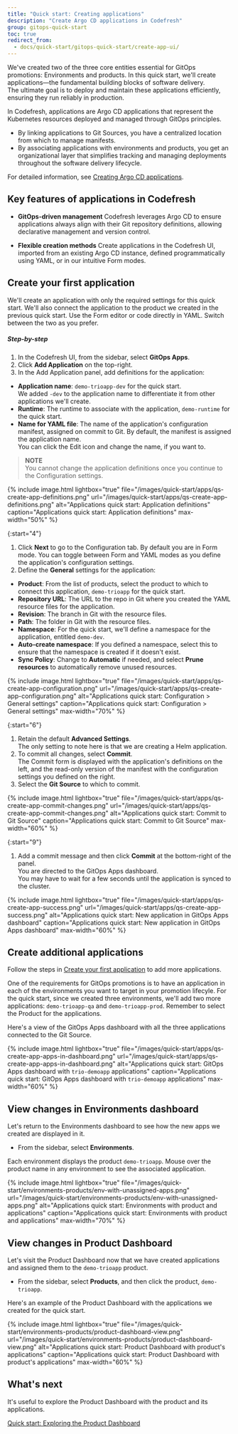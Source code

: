 ```yaml
---
title: "Quick start: Creating applications"
description: "Create Argo CD applications in Codefresh"
group: gitops-quick-start
toc: true
redirect_from:
  - docs/quick-start/gitops-quick-start/create-app-ui/
---
```


We've created two of the three core entities essential for GitOps promotions: Environments and products. In this quick start, we'll create applications—the fundamental building blocks of software delivery.  
The ultimate goal is to deploy and maintain these applications efficiently, ensuring they run reliably in production.

In Codefresh, applications are Argo CD applications that represent the Kubernetes resources deployed and managed through GitOps principles. 
* By linking applications to Git Sources, you have a centralized location from which to manage manifests. 
* By associating applications with environments and products, you get an organizational layer that simplifies tracking and managing deployments throughout the software delivery lifecycle.

For detailed information, see [Creating Argo CD applications]({{site.baseurl}}/docs/deployments/gitops/create-application/).


## Key features of applications in Codefresh


* **GitOps-driven management**
  Codefresh leverages Argo CD to ensure applications always align with their Git repository definitions, allowing declarative management and version control.

* **Flexible creation methods**
  Create applications in the Codefresh UI, imported from an existing Argo CD instance, defined programmatically using YAML, or in our intuitive Form modes.



## Create your first application
We'll create an application with only the required settings for this quick start. We'll also connect the application to the product we created in the previous quick start. 
Use the Form editor or code directly in YAML. Switch between the two as you prefer. 

##### Step-by-step
1. In the Codefresh UI, from the sidebar, select **GitOps Apps**.
1. Click **Add Application** on the top-right.
1. In the Add Application panel, add definitions for the application:
  * **Application name**: `demo-trioapp-dev` for the quick start.  
    We added `-dev` to the application name to differentiate it from other applications we'll create.
  * **Runtime**: The runtime to associate with the application, `demo-runtime` for the quick start.  
  * **Name for YAML file**: The name of the application's configuration manifest, assigned on commit to Git. By default, the manifest is assigned the application name.  
    You can click the Edit icon and change the name, if you want to.

  >**NOTE**  
  You cannot change the application definitions once you continue to the Configuration settings.

{% include 
   image.html 
   lightbox="true" 
   file="/images/quick-start/apps/qs-create-app-definitions.png" 
   url="/images/quick-start/apps/qs-create-app-definitions.png" 
   alt="Applications quick start: Application definitions" 
   caption="Applications quick start: Application definitions"
   max-width="50%" 
   %} 

{:start="4"}
1. Click **Next** to go to the Configuration tab. 
  By default you are in Form mode. You can toggle between Form and YAML modes as you define the application's configuration settings.
1. Define the **General** settings for the application: 
  * **Product**: From the list of products, select the product to which to connect this application, `demo-trioapp` for the quick start.
  * **Repository URL**: The URL to the repo in Git where you created the YAML resource files for the application.
  * **Revision**: The branch in Git with the resource files.
  * **Path**: The folder in Git with the resource files.
  * **Namespace**: For the quick start, we'll define a namespace for the application, entitled `demo-dev`. 
  * **Auto-create namespace**: If you defined a namespace, select this to ensure that the namespace is created if it doesn't exist. 
  * **Sync Policy**: Change to **Automatic** if needed, and select **Prune resources** to automatically remove unused resources.

 
{% include 
   image.html 
   lightbox="true" 
   file="/images/quick-start/apps/qs-create-app-configuration.png" 
   url="/images/quick-start/apps/qs-create-app-configuration.png" 
   alt="Applications quick start: Configuration > General settings" 
   caption="Applications quick start: Configuration > General settings"
   max-width="70%" 
   %} 


{:start="6"}
1. Retain the default **Advanced Settings**.  
  The only setting to note here is that we are creating a Helm application.
1. To commit all changes, select **Commit**.  
  The Commit form is displayed with the application's definitions on the left, and the read-only version of the manifest with the configuration settings you defined on the right.
1. Select the **Git Source** to which to commit.

{% include 
   image.html 
   lightbox="true" 
   file="/images/quick-start/apps/qs-create-app-commit-changes.png" 
   url="/images/quick-start/apps/qs-create-app-commit-changes.png" 
   alt="Applications quick start: Commit to Git Source" 
   caption="Applications quick start: Commit to Git Source"
   max-width="60%" 
   %} 

{:start="9"} 
1. Add a commit message and then click **Commit** at the bottom-right of the panel.  
  You are directed to the GitOps Apps dashboard.  
  You may have to wait for a few seconds until the application is synced to the cluster.

{% include 
   image.html 
   lightbox="true" 
   file="/images/quick-start/apps/qs-create-app-success.png" 
   url="/images/quick-start/apps/qs-create-app-success.png" 
   alt="Applications quick start: New application in GitOps Apps dashboard" 
   caption="Applications quick start: New application in GitOps Apps dashboard"
   max-width="60%" 
   %} 

## Create additional applications
Follow the steps in [Create your first application](#create-your-first-application) to add more applications.  

One of the requirements for GitOps promotions is to have an application in each of the environments you want to target in your promotion lifecyle. 
For the quick start, since we created three environments, we'll add two more applications: `demo-trioapp-qa` and `demo-trioapp-prod`.
Remember to select the Product for the applications.

Here's a view of the GitOps Apps dashboard with all the three applications connected to the Git Source.

  {% include 
   image.html 
   lightbox="true" 
   file="/images/quick-start/apps/qs-create-app-apps-in-dashboard.png" 
   url="/images/quick-start/apps/qs-create-app-apps-in-dashboard.png" 
   alt="Applications quick start: GitOps Apps dashboard with `trio-demoapp` applications" 
   caption="Applications quick start: GitOps Apps dashboard with `trio-demoapp` applications"
   max-width="60%" 
   %} 


## View changes in Environments dashboard

Let's return to the Environments dashboard to see how the new apps we created are displayed in it.
 
* From the sidebar, select **Environments**.


Each environment displays the product `demo-trioapp`.
Mouse over the product name in any environment to see the associated application.

  {% include 
   image.html 
   lightbox="true" 
   file="/images/quick-start/environments-products/env-with-unassigned-apps.png" 
   url="/images/quick-start/environments-products/env-with-unassigned-apps.png" 
   alt="Applications quick start: Environments with product and applications" 
   caption="Applications quick start: Environments with product and applications"
   max-width="70%" 
   %} 

## View changes in Product Dashboard

Let's visit the Product Dashboard now that we have created applications and assigned them to the `demo-trioapp` product.
 
* From the sidebar, select **Products**, and then click the product, `demo-trioapp`.
 
Here's an example of the Product Dashboard with the applications we created for the quick start.



{% include 
	image.html 
	lightbox="true" 
	file="/images/quick-start/environments-products/product-dashboard-view.png" 
	url="/images/quick-start/environments-products/product-dashboard-view.png" 
	alt="Applications quick start: Product Dashboard with product's applications" 
	caption="Applications quick start: Product Dashboard with product's applications"
  max-width="60%" 
%}

## What's next
It's useful to explore the Product Dashboard with the product and its applications. 

[Quick start: Exploring the Product Dashboard]({{site.baseurl}}/_docs/gitops-quick-start/products/quick-start-product-dashboard/)
